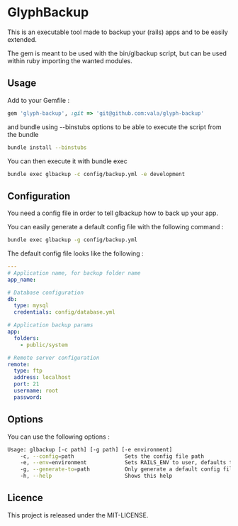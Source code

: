 # GlyphBackup

This is an executable tool made to backup your (rails) apps and to be easily extended.

The gem is meant to be used with the bin/glbackup script, but can be used within ruby importing the wanted modules.

## Usage

Add to your Gemfile :

```ruby
gem 'glyph-backup', :git => 'git@github.com:vala/glyph-backup'
```

and bundle using --binstubs options to be able to execute the script from the bundle

```bash
bundle install --binstubs
```

You can then execute it with bundle exec

```bash
bundle exec glbackup -c config/backup.yml -e development
```

## Configuration

You need a config file in order to tell glbackup how to back up your app.

You can easily generate a default config file with the following command :

```bash
bundle exec glbackup -g config/backup.yml
```

The default config file looks like the following :

```yaml
---
# Application name, for backup folder name
app_name: 

# Database configuration
db:
  type: mysql
  credentials: config/database.yml

# Application backup params
app:
  folders:
    - public/system

# Remote server configuration
remote:
  type: ftp
  address: localhost
  port: 21
  username: root
  password:
```

## Options

You can use the following options :

```bash
Usage: glbackup [-c path] [-g path] [-e environment]
    -c, --config=path                Sets the config file path
    -e, --env=environment            Sets RAILS_ENV to user, defaults to "production"
    -g, --generate-to=path           Only generate a default config file at the wanted path
    -h, --help                       Shows this help
```

## Licence

This project is released under the MIT-LICENSE.